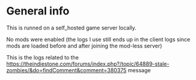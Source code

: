 # General info

This is runned on a self_hosted game server locally.

No mods were enabled (the logs I use still ends up in the client logs since mods are loaded before and after joining the mod-less server)

This is the logs related to the https://theindiestone.com/forums/index.php?/topic/64889-stale-zombies/&do=findComment&comment=380375 message
